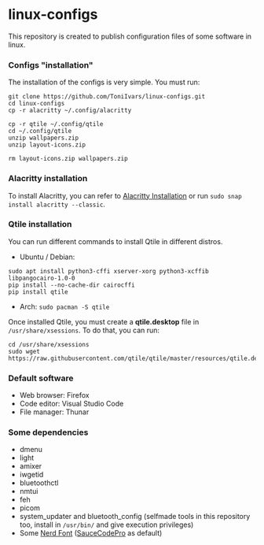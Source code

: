 # linux-configs
This repository is created to publish configuration files of some software in linux.

### Configs "installation"

The installation of the configs is very simple. You must run:
```
git clone https://github.com/ToniIvars/linux-configs.git
cd linux-configs
cp -r alacritty ~/.config/alacritty

cp -r qtile ~/.config/qtile
cd ~/.config/qtile
unzip wallpapers.zip
unzip layout-icons.zip

rm layout-icons.zip wallpapers.zip
```
### Alacritty installation
To install Alacritty, you can refer to [Alacritty Installation](https://github.com/alacritty/alacritty/blob/master/INSTALL.md) or run `sudo snap install alacritty --classic`.

### Qtile installation
You can run different commands to install Qtile in different distros.
- Ubuntu / Debian:
```
sudo apt install python3-cffi xserver-xorg python3-xcffib libpangocairo-1.0-0
pip install --no-cache-dir cairocffi
pip install qtile
```
- Arch: `sudo pacman -S qtile`

Once installed Qtile, you must create a **qtile.desktop** file in `/usr/share/xsessions`. To do that, you can run:
```
cd /usr/share/xsessions
sudo wget https://raw.githubusercontent.com/qtile/qtile/master/resources/qtile.desktop
```

### Default software
- Web browser: Firefox
- Code editor: Visual Studio Code
- File manager: Thunar

### Some dependencies
- dmenu
- light
- amixer
- iwgetid
- bluetoothctl
- nmtui
- feh
- picom
- system_updater and bluetooth_config (selfmade tools in this repository too, install in `/usr/bin/` and give execution privileges)
- Some [Nerd Font](https://www.nerdfonts.com/font-downloads) ([SauceCodePro](https://github.com/ryanoasis/nerd-fonts/releases/download/v2.1.0/SourceCodePro.zip) as default)
